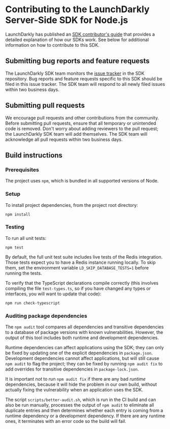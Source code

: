 # Contributing to the LaunchDarkly Server-Side SDK for Node.js

LaunchDarkly has published an [SDK contributor's guide](https://docs.launchdarkly.com/docs/sdk-contributors-guide) that provides a detailed explanation of how our SDKs work. See below for additional information on how to contribute to this SDK.

## Submitting bug reports and feature requests
 
The LaunchDarkly SDK team monitors the [issue tracker](https://github.com/launchdarkly/node-server-sdk/issues) in the SDK repository. Bug reports and feature requests specific to this SDK should be filed in this issue tracker. The SDK team will respond to all newly filed issues within two business days.

## Submitting pull requests
 
We encourage pull requests and other contributions from the community. Before submitting pull requests, ensure that all temporary or unintended code is removed. Don't worry about adding reviewers to the pull request; the LaunchDarkly SDK team will add themselves. The SDK team will acknowledge all pull requests within two business days.

## Build instructions

### Prerequisites

The project uses `npm`, which is bundled in all supported versions of Node.

### Setup

To install project dependencies, from the project root directory:

```
npm install
```

### Testing

To run all unit tests:

```
npm test
```

By default, the full unit test suite includes live tests of the Redis integration. Those tests expect you to have a Redis instance running locally. To skip them, set the environment variable `LD_SKIP_DATABASE_TESTS=1` before running the tests.

To verify that the TypeScript declarations compile correctly (this involves compiling the file `test-types.ts`, so if you have changed any types or interfaces, you will want to update that code):

```
npm run check-typescript
```

### Auditing package dependencies

The `npm audit` tool compares all dependencies and transitive dependencies to a database of package versions with known vulnerabilities. However, the output of this tool includes both runtime and development dependencies.

Runtime dependencies can affect applications using the SDK; they can only be fixed by updating one of the explicit dependencies in `package.json`. Development dependencies cannot affect applications, but will still cause `npm audit` to flag the project; they can be fixed by running `npm audit fix` to add overrides for transitive dependencies in `package-lock.json`.

It is important _not_ to run `npm audit fix` if there are any bad _runtime_ dependencies, because it will hide the problem in our own build, without actually fixing the vulnerability when an application uses the SDK.

The script `scripts/better-audit.sh`, which is run in the CI build and can also be run manually, processes the output of `npm audit` to eliminate all duplicate entries and then determines whether each entry is coming from a runtime dependency or a development dependency. If there are any runtime ones, it terminates with an error code so the build will fail.
